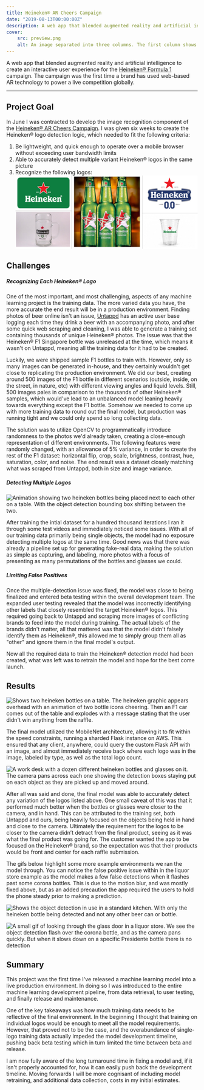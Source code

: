 ```yaml
---
title: Heineken® AR Cheers Campaign
date: "2019-08-13T00:00:00Z"
description: A web app that blended augmented reality and artificial intelligence to create an interactive user experience for the Heineken® Formula 1 campaign. The campaign was the first time a brand has used web-based AR technology to power a live competition globally.
cover:
    src: preview.png
    alt: An image separated into three columns. The first column shows two Heineken F1 bottles with a white bottle icon overlayed on top. The second column shows a f1 car rising out of a table with the racing lights above. The third column shows an image of winning two tickets to a concert.
---
```


A web app that blended augmented reality and artificial intelligence to create an interactive user experience for the [Heineken® Formula 1](https://www.heineken.com/formula-1) campaign.
The campaign was the first time a brand has used web-based AR technology to power a live competition globally.

---

## Project Goal

In June I was contracted to develop the image recognition component of the [Heineken® AR Cheers Campaign](https://www.justaftermidnight247.com/case-study/heineken-ar-cheers-campaign/).
I was given six weeks to create the Heineken® logo detection logic, which needed to fit the following criteria:

1. Be lightweight, and quick enough to operate over a mobile browser without exceeding user bandwidth limits
2. Able to accurately detect multiple variant Heineken® logos in the same picture
3. Recognize the following logos:
![A collage of a variety of different heineken branded products.](collage.jpg "Heineken® Standard, Heineken® Stein Glass, Heineken® F1 Singapore, Heineken® Zero, Heineken® Cup")

## Challenges

##### Recognizing Each Heineken® Logo

One of the most important, and most challenging, aspects of any machine learning project is the training data. The more varied data you have, the more accurate the end result will be
in a production environment. Finding photos of beer online isn't an issue, [Untappd](https://untappd.com/) has an active user base logging each time they drink a beer with an accompanying photo, and after some quick
web scraping and cleaning, I was able to generate a training set containing thousands of unique Heineken® photos. The issue was that the Heineken® F1 Singapore
bottle was unreleased at the time, which means it wasn't on Untappd, meaning all the training data for it had to be created.

Luckily, we were shipped sample F1 bottles to train with. However, only so many images can be generated in-house, and they certainly wouldn't get close to replicating the production environment.
We did our best, creating around 500 images of the F1 bottle in different scenarios (outside, inside, on the street, in nature, etc) with different viewing angles and liquid levels.
Still, 500 images pales in comparison to the thousands of other Heineken® samples, which would've lead to an unbalanced model leaning heavily towards everything except the F1 bottle.
Somehow we needed to come up with more training data to round out the final model, but production was running tight and we could only spend so long collecting data.

The solution was to utilize OpenCV to programmatically introduce randomness to the photos we'd already taken, creating a close-enough representation of different environments.
The following features were randomly changed, with an allowance of 5% variance, in order to create the rest of the F1 dataset: horizontal flip, crop, scale, brightness, contrast, hue, saturation,
color, and noise. The end result was a dataset closely matching what was scraped from Untappd, both in size and image variance.

##### Detecting Multiple Logos

![Animation showing two heineken bottles being placed next to each other on a table. With the object detection bounding box shifting between the two.](multi-detect-fail.gif)

After training the intial dataset for a hundred thousand iterations I ran it through some test videos and immediately noticed some issues.
With all of our training data primarily being single objects, the model had no exposure detecting multiple logos at the same time. Good news was that there was already a pipeline set up
for generating fake-real data, making the solution as simple as capturing, and labeling, more photos with a focus of presenting as many permutations of the bottles and glasses we could.

##### Limiting False Positives

Once the multiple-detection issue was fixed, the model was close to being finalized and entered beta testing within the overall development team. The expanded user testing revealed that the model was incorrectly
identifying other labels that closely resembled the target Heineken® logos. This required going back to Untappd and scraping more images of conflicting brands to feed into the model during training. The actual
labels of the brands didn't matter, all that mattered was that the model didn't falsely identify them as Heineken®, this allowed me to simply group them all as "other" and ignore them in the final model's output.

Now all the required data to train the Heineken® detection model had been created, what was left was to retrain the model and hope for the best come launch.

## Results

![Shows two heineken bottles on a table. The heineken graphic appears overhead with an animation of two bottle icons cheering. Then an F1 car comes out of the table and explodes with a message stating that the user didn't win anything from the raffle.](heineken-f1.gif)

The final model utilized the MobileNet architecture, allowing it to fit within the speed constraints, running a sharded Flask instance on AWS. This ensured that any client, anywhere, could query the custom Flask API with an image,
and almost immediately receive back where each logo was in the image, labeled by type, as well as the total logo count.

![A work desk with a dozen different heineken bottles and glasses on it. The camera pans across each one showing the detection boxes staying put on each object as they are picked up and moved around.](multi-detect.gif)

After all was said and done, the final model was able to accurately detect any variation of the logos listed above. One small caveat of this was that it performed much better when the bottles or glasses were closer to the camera, and in hand.
This can be attributed to the training set, both Untappd and ours, being heavily focused on the objects being held in hand and close to the camera.
Ultimately the requirement for the logos to be closer to the camera didn’t detract from the final product, seeing as it was what the final product was going for.
The customer wanted the app to be focused on the Heineken® brand, so the expectation was that their products would be front and center for each raffle submission.

The gifs below highlight some more example environments we ran the model through. You can notice the false positive issue within in the liquor store example as the model makes a few false detections when it flashes
past some corona bottles. This is due to the motion blur, and was mostly fixed above, but as an added precaution the app required the users to hold the phone steady prior to making a prediction.

![Shows the object detection in use in a standard kitchen. With only the heineken bottle being detected and not any other beer can or bottle.](kitchen-positive.gif)

![A small gif of looking through the glass door in a liquor store. We see the object detection flash over the corona bottle, and as the camera pans quickly. But when it slows down on a specific Presidente bottle there is no detection](liquor_store_false.gif)

## Summary

This project was the first time I've released a machine learning model into a live production environment.
In doing so I was introduced to the entire machine learning development pipeline, from data retrieval, to user testing, and finally release and maintenance.

One of the key takeaways was how much training data needs to be reflective of the final environment. In the beginning I thought that training on individual logos would be enough to meet all the model requirements.
However, that proved not to be the case, and the overabundance of single-logo training data actually impeded the model development timeline, pushing back beta testing which in turn limited the time between beta and release.

I am now fully aware of the long turnaround time in fixing a model and, if it isn't properly accounted for, how it can easily push back the development timeline.
Moving forwards I will be more cognisant of including model retraining, and additional data collection, costs in my initial estimates.
